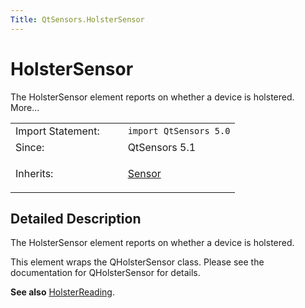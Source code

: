 ```yaml
---
Title: QtSensors.HolsterSensor
---
```

        
HolsterSensor
=============

<span class="subtitle"></span>
The HolsterSensor element reports on whether a device is holstered. More...

<table>
<colgroup>
<col width="50%" />
<col width="50%" />
</colgroup>
<tbody>
<tr class="odd">
<td>Import Statement:</td>
<td><code>import QtSensors 5.0</code></td>
</tr>
<tr class="even">
<td>Since:</td>
<td>QtSensors 5.1</td>
</tr>
<tr class="odd">
<td>Inherits:</td>
<td><p><a href="QtSensors.Sensor.md">Sensor</a></p></td>
</tr>
</tbody>
</table>

<span id="details"></span>
Detailed Description
--------------------

The HolsterSensor element reports on whether a device is holstered.

This element wraps the QHolsterSensor class. Please see the documentation for QHolsterSensor for details.

**See also** [HolsterReading](../QtSensors.HolsterReading.md).

